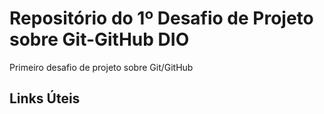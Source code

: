 # Repositório do 1º Desafio de Projeto sobre Git-GitHub DIO
Primeiro desafio de projeto sobre Git/GitHub


## Links Úteis
